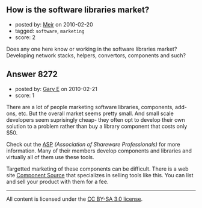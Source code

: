 ## How is the software libraries market?

- posted by: [Meir](https://stackexchange.com/users/-1/1189-meir) on 2010-02-20
- tagged: `software`, `marketing`
- score: 2

Does any one here know or working in the software libraries market?
Developing network stacks, helpers, convertors, components and such? 



## Answer 8272

- posted by: [Gary E](https://stackexchange.com/users/-1/2587-gary-e) on 2010-02-21
- score: 1

There are a lot of people marketing software libraries, components, add-ons, etc. But the overall market seems pretty small. And small scale developers seem suprisingly cheap- they often opt to develop their own solution to a problem rather than buy a library component that costs only $50.

Check out the <a href="http://www.asp-software.org">ASP</a> *(Association of Shareware Professionals)* for more information. Many of their members develop components and libraries and virtually all of them use these tools.

Targetted marketing of these components can be difficult. There is a web site <a href="http://www.componentsource.com/">Component Source</a> that specializes in selling tools like this. You can list and sell your product with them for a fee.




---

All content is licensed under the [CC BY-SA 3.0 license](https://creativecommons.org/licenses/by-sa/3.0/).
